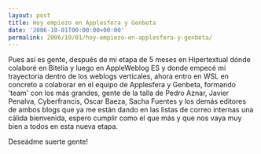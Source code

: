 ```yaml
---
layout: post
title: Hoy empiezo en Applesfera y Genbeta
date: '2006-10-01T00:00:00+00:00'
permalink: 2006/10/01/hoy-empiezo-en-applesfera-y-genbeta/
---
```

Pues así es gente, después de mi etapa de 5 meses en Hipertextual dónde colaboré en Bitelia y luego en AppleWeblog ES y donde empecé mi trayectoria dentro de los weblogs verticales, ahora entro en WSL en concreto a colaborar en el equipo de Applesfera y Genbeta, formando 'team' con los más grandes, gente de la talla de Pedro Aznar, Javier Penalva, Cyberfrancis, Oscar Baeza, Sacha Fuentes y los demás editores de ambos blogs que ya me están dando en las listas de correo internas una cálida bienvenida, espero cumplir como el que más y que nos vaya muy bien a todos en esta nueva etapa.

Deseádme suerte gente!
